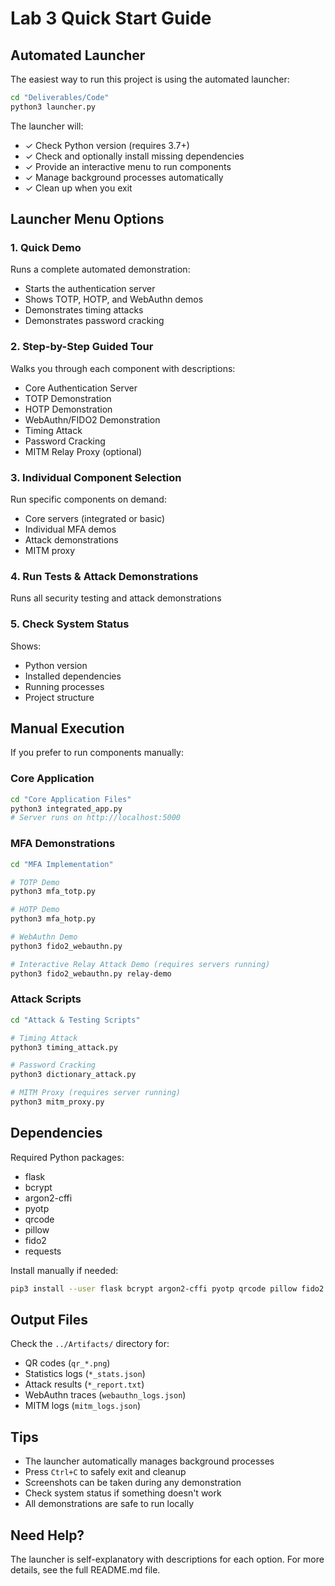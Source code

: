 # Lab 3 Quick Start Guide

## Automated Launcher

The easiest way to run this project is using the automated launcher:

```bash
cd "Deliverables/Code"
python3 launcher.py
```

The launcher will:
- ✓ Check Python version (requires 3.7+)
- ✓ Check and optionally install missing dependencies
- ✓ Provide an interactive menu to run components
- ✓ Manage background processes automatically
- ✓ Clean up when you exit

## Launcher Menu Options

### 1. Quick Demo
Runs a complete automated demonstration:
- Starts the authentication server
- Shows TOTP, HOTP, and WebAuthn demos
- Demonstrates timing attacks
- Demonstrates password cracking

### 2. Step-by-Step Guided Tour
Walks you through each component with descriptions:
- Core Authentication Server
- TOTP Demonstration
- HOTP Demonstration
- WebAuthn/FIDO2 Demonstration
- Timing Attack
- Password Cracking
- MITM Relay Proxy (optional)

### 3. Individual Component Selection
Run specific components on demand:
- Core servers (integrated or basic)
- Individual MFA demos
- Attack demonstrations
- MITM proxy

### 4. Run Tests & Attack Demonstrations
Runs all security testing and attack demonstrations

### 5. Check System Status
Shows:
- Python version
- Installed dependencies
- Running processes
- Project structure

## Manual Execution

If you prefer to run components manually:

### Core Application
```bash
cd "Core Application Files"
python3 integrated_app.py
# Server runs on http://localhost:5000
```

### MFA Demonstrations
```bash
cd "MFA Implementation"

# TOTP Demo
python3 mfa_totp.py

# HOTP Demo
python3 mfa_hotp.py

# WebAuthn Demo
python3 fido2_webauthn.py

# Interactive Relay Attack Demo (requires servers running)
python3 fido2_webauthn.py relay-demo
```

### Attack Scripts
```bash
cd "Attack & Testing Scripts"

# Timing Attack
python3 timing_attack.py

# Password Cracking
python3 dictionary_attack.py

# MITM Proxy (requires server running)
python3 mitm_proxy.py
```

## Dependencies

Required Python packages:
- flask
- bcrypt
- argon2-cffi
- pyotp
- qrcode
- pillow
- fido2
- requests

Install manually if needed:
```bash
pip3 install --user flask bcrypt argon2-cffi pyotp qrcode pillow fido2 requests
```

## Output Files

Check the `../Artifacts/` directory for:
- QR codes (`qr_*.png`)
- Statistics logs (`*_stats.json`)
- Attack results (`*_report.txt`)
- WebAuthn traces (`webauthn_logs.json`)
- MITM logs (`mitm_logs.json`)

## Tips

- The launcher automatically manages background processes
- Press `Ctrl+C` to safely exit and cleanup
- Screenshots can be taken during any demonstration
- Check system status if something doesn't work
- All demonstrations are safe to run locally

## Need Help?

The launcher is self-explanatory with descriptions for each option.
For more details, see the full README.md file.
